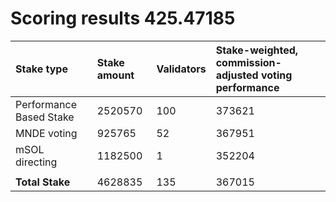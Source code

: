 # Scoring results 425.47185

| Stake type              | Stake amount | Validators | Stake-weighted, commission-adjusted voting performance |
|:------------------------|:-------------|:-----------|:-------------------------------------------------------|
| Performance Based Stake | 2520570      | 100        | 373621                                                 |
| MNDE voting             | 925765       | 52         | 367951                                                 |
| mSOL directing          | 1182500      | 1          | 352204                                                 |
|                         |              |            |                                                        |
| **Total Stake**         | 4628835      | 135        | 367015                                                 |
